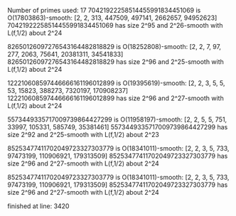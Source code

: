 Number of primes used: 17
70421922258514455991834451069 is O(17803863)-smooth:
	 [2, 2, 313, 447509, 497141, 2662657, 94952623]
70421922258514455991834451069 has size 2^95 and 2^26-smooth with L(f,1/2) about 2^24

82650126097276543164482818829 is O(18252808)-smooth:
	 [2, 2, 7, 97, 277, 2063, 75641, 20381311, 34541833]
82650126097276543164482818829 has size 2^96 and 2^25-smooth with L(f,1/2) about 2^24

122210608597446666161196012899 is O(19395619)-smooth:
	 [2, 2, 3, 5, 5, 53, 15823, 388273, 7320197, 170908237]
122210608597446666161196012899 has size 2^96 and 2^27-smooth with L(f,1/2) about 2^24

5573449335717009739864427299 is O(11958197)-smooth:
	 [2, 2, 5, 5, 751, 33997, 105331, 585749, 35381461]
5573449335717009739864427299 has size 2^92 and 2^25-smooth with L(f,1/2) about 2^23

85253477411702049723327303779 is O(18341011)-smooth:
	 [2, 2, 3, 5, 733, 97473199, 110906921, 179313509]
85253477411702049723327303779 has size 2^96 and 2^27-smooth with L(f,1/2) about 2^24

85253477411702049723327303779 is O(18341011)-smooth:
	 [2, 2, 3, 5, 733, 97473199, 110906921, 179313509]
85253477411702049723327303779 has size 2^96 and 2^27-smooth with L(f,1/2) about 2^24

finished at line: 3420
